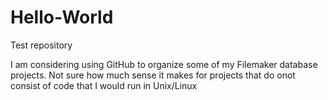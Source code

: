 # Hello-World
Test repository

I am considering using GitHub to organize some of my Filemaker database projects. Not sure how much sense it makes for projects that do onot consist of code that I would run in Unix/Linux
